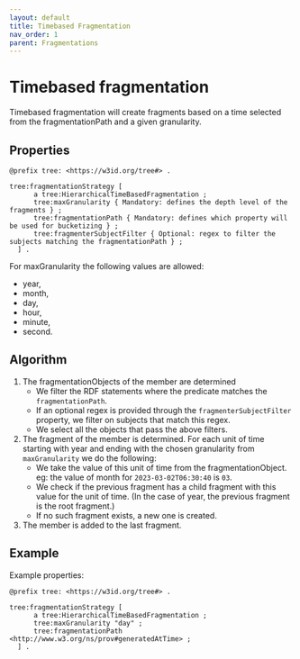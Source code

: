 ```yaml
---
layout: default
title: Timebased Fragmentation
nav_order: 1
parent: Fragmentations
---
```


# Timebased fragmentation

Timebased fragmentation will create fragments based on a time selected from the fragmentationPath and a given granularity.

## Properties

  ```turtle
  @prefix tree: <https://w3id.org/tree#> .
  
  tree:fragmentationStrategy [
        a tree:HierarchicalTimeBasedFragmentation ;
        tree:maxGranularity { Mandatory: defines the depth level of the fragments } ;
        tree:fragmentationPath { Mandatory: defines which property will be used for bucketizing } ;
        tree:fragmenterSubjectFilter { Optional: regex to filter the subjects matching the fragmentationPath } ;
    ] .
  ```
For maxGranularity the following values are allowed: 
* year,
* month,
* day,
* hour,
* minute,
* second.

## Algorithm

1. The fragmentationObjects of the member are determined
    - We filter the RDF statements where the predicate matches the `fragmentationPath`.
    - If an optional regex is provided through the `fragmenterSubjectFilter` property, we filter on subjects that match this regex.
    - We select all the objects that pass the above filters.
2. The fragment of the member is determined. For each unit of time starting with year and ending with the chosen granularity from `maxGranularity` we do the following:
    - We take the value of this unit of time from the fragmentationObject. eg: the value of month for `2023-03-02T06:30:40` is `03`.
    - We check if the previous fragment has a child fragment with this value for the unit of time. (In the case of year, the previous fragment is the root fragment.)
    - If no such fragment exists, a new one is created.
3. The member is added to the last fragment.

## Example

Example properties:

  ```turtle
  @prefix tree: <https://w3id.org/tree#> .
  
  tree:fragmentationStrategy [
        a tree:HierarchicalTimeBasedFragmentation ;
        tree:maxGranularity "day" ;
        tree:fragmentationPath <http://www.w3.org/ns/prov#generatedAtTime> ;
    ] .
  ```
